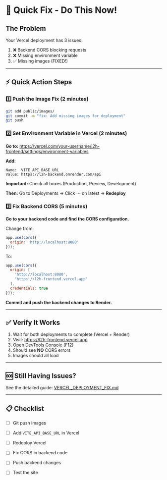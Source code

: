 # 🚀 Quick Fix - Do This Now!

## The Problem
Your Vercel deployment has 3 issues:
1. ❌ Backend CORS blocking requests
2. ❌ Missing environment variable
3. ✅ Missing images (FIXED!)

---

## ⚡ Quick Action Steps

### 1️⃣ Push the Image Fix (2 minutes)

```bash
git add public/images/
git commit -m "fix: Add missing images for deployment"
git push
```

### 2️⃣ Set Environment Variable in Vercel (2 minutes)

**Go to:** https://vercel.com/your-username/l2h-frontend/settings/environment-variables

**Add:**
```
Name:  VITE_API_BASE_URL
Value: https://l2h-backend.onrender.com/api
```

**Important:** Check all boxes (Production, Preview, Development)

**Then:** Go to Deployments → Click ⋯ on latest → **Redeploy**

### 3️⃣ Fix Backend CORS (5 minutes)

**Go to your backend code and find the CORS configuration.**

Change from:
```javascript
app.use(cors({
  origin: 'http://localhost:8080'
}));
```

To:
```javascript
app.use(cors({
  origin: [
    'http://localhost:8080',
    'https://l2h-frontend.vercel.app'
  ],
  credentials: true
}));
```

**Commit and push the backend changes to Render.**

---

## ✅ Verify It Works

1. Wait for both deployments to complete (Vercel + Render)
2. Visit: https://l2h-frontend.vercel.app
3. Open DevTools Console (F12)
4. Should see **NO** CORS errors
5. Images should all load

---

## 🆘 Still Having Issues?

See the detailed guide: [VERCEL_DEPLOYMENT_FIX.md](./VERCEL_DEPLOYMENT_FIX.md)

---

## 📋 Checklist

- [ ] Git push images
- [ ] Add `VITE_API_BASE_URL` in Vercel
- [ ] Redeploy Vercel
- [ ] Fix CORS in backend code
- [ ] Push backend changes
- [ ] Test the site






